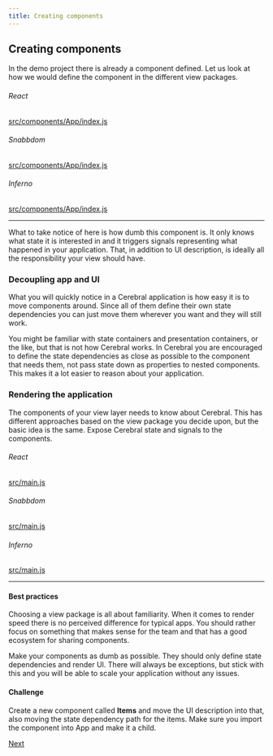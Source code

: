```yaml
---
title: Creating components
---
```


## Creating components

In the demo project there is already a component defined. Let us look at how we would define the component in the different view packages.

###### React

[src/components/App/index.js](https://github.com/cerebral/cerebral-website-tutorial-basic/blob/react/src/components/App/index.js)

###### Snabbdom

[src/components/App/index.js](https://github.com/cerebral/cerebral-website-tutorial-basic/blob/snabbdom/src/components/App/index.js)

###### Inferno

[src/components/App/index.js](https://github.com/cerebral/cerebral-website-tutorial-basic/blob/inferno/src/components/App/index.js)

------

What to take notice of here is how dumb this component is. It only knows what state it is interested in and it triggers signals representing what happened in your application. That, in addition to UI description, is ideally all the responsibility your view should have.

### Decoupling app and UI
What you will quickly notice in a Cerebral application is how easy it is to move components around. Since all of them define their own state dependencies you can just move them wherever you want and they will still work.

You might be familiar with state containers and presentation containers, or the like, but that is not how Cerebral works. In Cerebral you are encouraged to define the state dependencies as close as possible to the component that needs them, not pass state down as properties to nested components. This makes it a lot easier to reason about your application.

### Rendering the application
The components of your view layer needs to know about Cerebral. This has different approaches based on the view package you decide upon, but the basic idea is the same. Expose Cerebral state and signals to the components.

###### React

[src/main.js](https://github.com/cerebral/cerebral-website-tutorial-basic/blob/react/src/main.js)

###### Snabbdom

[src/main.js](https://github.com/cerebral/cerebral-website-tutorial-basic/blob/snabbdom/src/main.js)

###### Inferno

[src/main.js](https://github.com/cerebral/cerebral-website-tutorial-basic/blob/inferno/src/main.js)

------

#### Best practices
Choosing a view package is all about familiarity. When it comes to render speed there is no perceived difference for typical apps. You should rather focus on something that makes sense for the team and that has a good ecosystem for sharing components.

Make your components as dumb as possible. They should only define state dependencies and render UI. There will always be exceptions, but stick with this and you will be able to scale your application without any issues.

#### Challenge
Create a new component called **Items** and move the UI description into that, also moving the state dependency path for the items. Make sure you import the component into App and make it a child.

[Next](../get-started/get-started.en.md)
